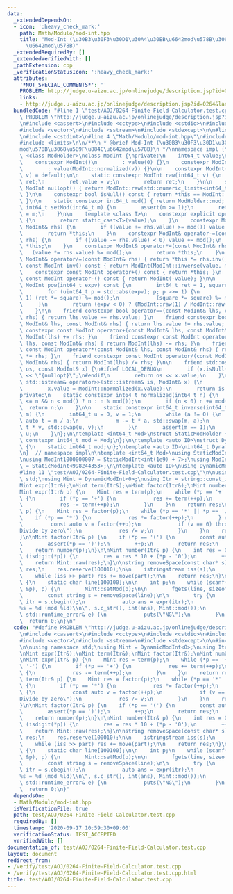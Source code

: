```yaml
---
data:
  _extendedDependsOn:
  - icon: ':heavy_check_mark:'
    path: Math/Modulo/mod-int.hpp
    title: "Mod-Int (\u30B3\u30F3\u30D1\u30A4\u30EB\u6642mod\u578B\u3068\u5B9F\u884C\
      \u6642mod\u578B)"
  _extendedRequiredBy: []
  _extendedVerifiedWith: []
  _pathExtension: cpp
  _verificationStatusIcon: ':heavy_check_mark:'
  attributes:
    '*NOT_SPECIAL_COMMENTS*': ''
    PROBLEM: http://judge.u-aizu.ac.jp/onlinejudge/description.jsp?id=0264&lang=ja#
    links:
    - http://judge.u-aizu.ac.jp/onlinejudge/description.jsp?id=0264&lang=ja#
  bundledCode: "#line 1 \"test/AOJ/0264-Finite-Field-Calculator.test.cpp\"\n#define\
    \ PROBLEM \"http://judge.u-aizu.ac.jp/onlinejudge/description.jsp?id=0264&lang=ja#\"\
    \n#include <cassert>\n#include <cctype>\n#include <cstdio>\n#include <string>\n\
    #include <vector>\n#include <sstream>\n#include <stdexcept>\n\n#line 2 \"Math/Modulo/mod-int.hpp\"\
    \n#include <cstdint>\n#line 4 \"Math/Modulo/mod-int.hpp\"\n#include <iostream>\n\
    #include <limits>\n\n/**\n * @brief Mod-Int (\u30B3\u30F3\u30D1\u30A4\u30EB\u6642\
    mod\u578B\u3068\u5B9F\u884C\u6642mod\u578B)\n */\nnamespace impl {\n\ntemplate\
    \ <class ModHolder>\nclass ModInt {\nprivate:\n    int64_t value;\n\npublic:\n\
    \    constexpr ModInt()\n        : value(0) {}\n    constexpr ModInt(int64_t v)\n\
    \        : value(ModInt::normalized(v)) {}\n\n    constexpr ModInt(const ModInt&\
    \ v) = default;\n\n    static constexpr ModInt raw(int64_t v) {\n        ModInt\
    \ ret;\n        ret.value = v;\n        return ret;\n    }\n\n    static constexpr\
    \ ModInt nullopt() { return ModInt::raw(std::numeric_limits<int64_t>::min());\
    \ }\n\n    constexpr bool isNull() const { return *this == ModInt::nullopt();\
    \ }\n\n    static constexpr int64_t mod() { return ModHolder::mod; }\n\n    static\
    \ int64_t setMod(int64_t m) {\n        assert(m >= 1);\n        return ModHolder::mod\
    \ = m;\n    }\n\n    template <class T>\n    constexpr explicit operator T() const\
    \ {\n        return static_cast<T>(value);\n    }\n    constexpr ModInt& operator+=(const\
    \ ModInt& rhs) {\n        if ((value += rhs.value) >= mod()) value -= mod();\n\
    \        return *this;\n    }\n    constexpr ModInt& operator-=(const ModInt&\
    \ rhs) {\n        if ((value -= rhs.value) < 0) value += mod();\n        return\
    \ *this;\n    }\n    constexpr ModInt& operator*=(const ModInt& rhs) {\n     \
    \   (value *= rhs.value) %= mod();\n        return *this;\n    }\n    constexpr\
    \ ModInt& operator/=(const ModInt& rhs) { return *this *= rhs.inv(); }\n    constexpr\
    \ const ModInt inv() const { return ModInt(ModInt::inverse(value, mod())); }\n\
    \    constexpr const ModInt operator+() const { return *this; }\n    constexpr\
    \ const ModInt operator-() const { return ModInt(-value); }\n\n    constexpr const\
    \ ModInt pow(int64_t expv) const {\n        int64_t ret = 1, square = value;\n\
    \        for (uint64_t p = std::abs(expv); p; p >>= 1) {\n            if (p &\
    \ 1) (ret *= square) %= mod();\n            (square *= square) %= mod();\n   \
    \     }\n        return (expv < 0) ? (ModInt::raw(1) / ModInt::raw(ret)) : ModInt::raw(ret);\n\
    \    }\n\n    friend constexpr bool operator==(const ModInt& lhs, const ModInt&\
    \ rhs) { return lhs.value == rhs.value; }\n    friend constexpr bool operator!=(const\
    \ ModInt& lhs, const ModInt& rhs) { return lhs.value != rhs.value; }\n    friend\
    \ constexpr const ModInt operator+(const ModInt& lhs, const ModInt& rhs) { return\
    \ ModInt(lhs) += rhs; }\n    friend constexpr const ModInt operator-(const ModInt&\
    \ lhs, const ModInt& rhs) { return ModInt(lhs) -= rhs; }\n    friend constexpr\
    \ const ModInt operator*(const ModInt& lhs, const ModInt& rhs) { return ModInt(lhs)\
    \ *= rhs; }\n    friend constexpr const ModInt operator/(const ModInt& lhs, const\
    \ ModInt& rhs) { return ModInt(lhs) /= rhs; }\n\n    friend std::ostream& operator<<(std::ostream&\
    \ os, const ModInt& x) {\n#ifdef LOCAL_DEBUG\n        if (x.isNull()) return os\
    \ << \"{nullopt}\";\n#endif\n        return os << x.value;\n    }\n\n    friend\
    \ std::istream& operator>>(std::istream& is, ModInt& x) {\n        is >> x.value;\n\
    \        x.value = ModInt::normalized(x.value);\n        return is;\n    }\n\n\
    private:\n    static constexpr int64_t normalized(int64_t n) {\n        n = (-mod()\
    \ <= n && n < mod() ? n : n % mod());\n        if (n < 0) n += mod();\n      \
    \  return n;\n    }\n\n    static constexpr int64_t inverse(int64_t a, int64_t\
    \ m) {\n        int64_t u = 0, v = 1;\n        while (a != 0) {\n            const\
    \ auto t = m / a;\n            m -= t * a, std::swap(m, a);\n            u -=\
    \ t * v, std::swap(u, v);\n        }\n        assert(m == 1);\n        return\
    \ u;\n    }\n};\n\ntemplate <int64_t Mod>\nstruct StaticModHolder {\n    static\
    \ constexpr int64_t mod = Mod;\n};\n\ntemplate <auto ID>\nstruct DynamicModHolder\
    \ {\n    static int64_t mod;\n};\ntemplate <auto ID>\nint64_t DynamicModHolder<ID>::mod;\n\
    \n}  // namespace impl\n\ntemplate <int64_t Mod>\nusing StaticModInt = impl::ModInt<impl::StaticModHolder<Mod>>;\n\
    \nusing ModInt1000000007 = StaticModInt<int(1e9) + 7>;\nusing ModInt998244353\
    \ = StaticModInt<998244353>;\n\ntemplate <auto ID>\nusing DynamicModInt = impl::ModInt<impl::DynamicModHolder<ID>>;\n\
    #line 11 \"test/AOJ/0264-Finite-Field-Calculator.test.cpp\"\n\nusing namespace\
    \ std;\nusing Mint = DynamicModInt<0>;\nusing Itr = string::const_iterator;\n\n\
    Mint expr(Itr&);\nMint term(Itr&);\nMint factor(Itr&);\nMint number(Itr&);\n\n\
    Mint expr(Itr& p) {\n    Mint res = term(p);\n    while (*p == '+' || *p == '-')\
    \ {\n        if (*p == '+') {\n            res += term(++p);\n        } else {\n\
    \            res -= term(++p);\n        }\n    }\n    return res;\n}\n\nMint term(Itr&\
    \ p) {\n    Mint res = factor(p);\n    while (*p == '*' || *p == '/') {\n    \
    \    if (*p == '*') {\n            res *= factor(++p);\n        } else {\n   \
    \         const auto v = factor(++p);\n            if (v == 0) throw std::runtime_error(\"\
    Divide by zero\");\n            res /= v;\n        }\n    }\n    return res;\n\
    }\n\nMint factor(Itr& p) {\n    if (*p == '(') {\n        const auto res = expr(++p);\n\
    \        assert(*p == ')');\n        ++p;\n        return res;\n    }\n    assert(isdigit(*p));\n\
    \    return number(p);\n}\n\nMint number(Itr& p) {\n    int res = 0;\n    while\
    \ (isdigit(*p)) {\n        res = res * 10 + (*p - '0');\n        ++p;\n    }\n\
    \    return Mint::raw(res);\n}\n\nstring removeSpace(const char* s) {\n    string\
    \ res;\n    res.reserve(100010);\n\n    istringstream iss(s);\n    string part;\n\
    \    while (iss >> part) res += move(part);\n\n    return res;\n}\n\nint main()\
    \ {\n    static char line[100100];\n\n    int p;\n    while (scanf(\" %d :\",\
    \ &p), p) {\n        Mint::setMod(p);\n\n        fgets(line, sizeof(line), stdin);\n\
    \        const string s = removeSpace(line);\n\n        try {\n            Itr\
    \ itr = s.cbegin();\n            auto ans = expr(itr);\n            printf(\"\
    %s = %d (mod %ld)\\n\", s.c_str(), int(ans), Mint::mod());\n        } catch (const\
    \ std::runtime_error& e) {\n            puts(\"NG\");\n        }\n    }\n\n  \
    \  return 0;\n}\n"
  code: "#define PROBLEM \"http://judge.u-aizu.ac.jp/onlinejudge/description.jsp?id=0264&lang=ja#\"\
    \n#include <cassert>\n#include <cctype>\n#include <cstdio>\n#include <string>\n\
    #include <vector>\n#include <sstream>\n#include <stdexcept>\n\n#include \"../../Math/Modulo/mod-int.hpp\"\
    \n\nusing namespace std;\nusing Mint = DynamicModInt<0>;\nusing Itr = string::const_iterator;\n\
    \nMint expr(Itr&);\nMint term(Itr&);\nMint factor(Itr&);\nMint number(Itr&);\n\
    \nMint expr(Itr& p) {\n    Mint res = term(p);\n    while (*p == '+' || *p ==\
    \ '-') {\n        if (*p == '+') {\n            res += term(++p);\n        } else\
    \ {\n            res -= term(++p);\n        }\n    }\n    return res;\n}\n\nMint\
    \ term(Itr& p) {\n    Mint res = factor(p);\n    while (*p == '*' || *p == '/')\
    \ {\n        if (*p == '*') {\n            res *= factor(++p);\n        } else\
    \ {\n            const auto v = factor(++p);\n            if (v == 0) throw std::runtime_error(\"\
    Divide by zero\");\n            res /= v;\n        }\n    }\n    return res;\n\
    }\n\nMint factor(Itr& p) {\n    if (*p == '(') {\n        const auto res = expr(++p);\n\
    \        assert(*p == ')');\n        ++p;\n        return res;\n    }\n    assert(isdigit(*p));\n\
    \    return number(p);\n}\n\nMint number(Itr& p) {\n    int res = 0;\n    while\
    \ (isdigit(*p)) {\n        res = res * 10 + (*p - '0');\n        ++p;\n    }\n\
    \    return Mint::raw(res);\n}\n\nstring removeSpace(const char* s) {\n    string\
    \ res;\n    res.reserve(100010);\n\n    istringstream iss(s);\n    string part;\n\
    \    while (iss >> part) res += move(part);\n\n    return res;\n}\n\nint main()\
    \ {\n    static char line[100100];\n\n    int p;\n    while (scanf(\" %d :\",\
    \ &p), p) {\n        Mint::setMod(p);\n\n        fgets(line, sizeof(line), stdin);\n\
    \        const string s = removeSpace(line);\n\n        try {\n            Itr\
    \ itr = s.cbegin();\n            auto ans = expr(itr);\n            printf(\"\
    %s = %d (mod %ld)\\n\", s.c_str(), int(ans), Mint::mod());\n        } catch (const\
    \ std::runtime_error& e) {\n            puts(\"NG\");\n        }\n    }\n\n  \
    \  return 0;\n}"
  dependsOn:
  - Math/Modulo/mod-int.hpp
  isVerificationFile: true
  path: test/AOJ/0264-Finite-Field-Calculator.test.cpp
  requiredBy: []
  timestamp: '2020-09-17 10:59:30+09:00'
  verificationStatus: TEST_ACCEPTED
  verifiedWith: []
documentation_of: test/AOJ/0264-Finite-Field-Calculator.test.cpp
layout: document
redirect_from:
- /verify/test/AOJ/0264-Finite-Field-Calculator.test.cpp
- /verify/test/AOJ/0264-Finite-Field-Calculator.test.cpp.html
title: test/AOJ/0264-Finite-Field-Calculator.test.cpp
---
```

